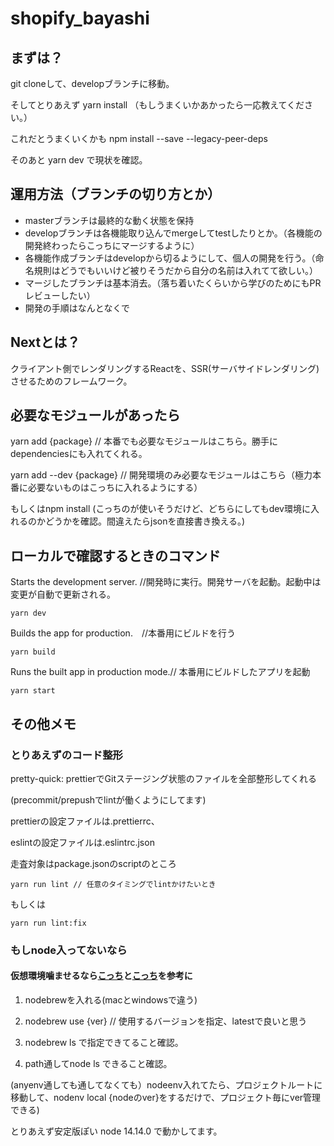 # shopify_bayashi

## まずは？
git cloneして、developブランチに移動。

そしてとりあえず
  yarn install
  （もしうまくいかあかったら一応教えてください。）
  
これだとうまくいくかも
  npm install --save --legacy-peer-deps 

そのあと
  yarn dev
で現状を確認。

## 運用方法（ブランチの切り方とか）
* masterブランチは最終的な動く状態を保持
* developブランチは各機能取り込んでmergeしてtestしたりとか。（各機能の開発終わったらこっちにマージするように）
* 各機能作成ブランチはdevelopから切るようにして、個人の開発を行う。（命名規則はどうでもいいけど被りそうだから自分の名前は入れてて欲しい。）
* マージしたブランチは基本消去。（落ち着いたくらいから学びのためにもPRレビューしたい）
* 開発の手順はなんとなくで

## Nextとは？
クライアント側でレンダリングするReactを、SSR(サーバサイドレンダリング)させるためのフレームワーク。

## 必要なモジュールがあったら
  yarn add {package} // 本番でも必要なモジュールはこちら。勝手にdependenciesにも入れてくれる。
  
  yarn add --dev {package} // 開発環境のみ必要なモジュールはこちら（極力本番に必要ないものはこっちに入れるようにする）
  
  もしくはnpm install (こっちのが使いそうだけど、どちらにしてもdev環境に入れるのかどうかを確認。間違えたらjsonを直接書き換える。)

## ローカルで確認するときのコマンド
  Starts the development server. //開発時に実行。開発サーバを起動。起動中は変更が自動で更新される。
    
    yarn dev
    
  Builds the app for production.　//本番用にビルドを行う
  
    yarn build

  Runs the built app in production mode.// 本番用にビルドしたアプリを起動
  
    yarn start

## その他メモ
### とりあえずのコード整形
  pretty-quick: prettierでGitステージング状態のファイルを全部整形してくれる
  
  (precommit/prepushでlintが働くようにしてます)
  
  prettierの設定ファイルは.prettierrc、
  
  eslintの設定ファイルは.eslintrc.json
  
  走査対象はpackage.jsonのscriptのところ

    yarn run lint // 任意のタイミングでlintかけたいとき
  
  もしくは
  
    yarn run lint:fix
  
### もしnode入ってないなら
  #### 仮想環境噛ませるなら[こっち](https://www.to-r.net/media/anyenv/)と[こっち](https://qiita.com/ttokdev/items/3547587b0494dd624901)を参考に
  1. nodebrewを入れる(macとwindowsで違う)
  
  1. nodebrew use {ver} // 使用するバージョンを指定、latestで良いと思う
  
  1. nodebrew ls で指定できてること確認。
  
  1. path通してnode ls できること確認。
  
  (anyenv通しても通してなくても）nodeenv入れてたら、プロジェクトルートに移動して、nodenv local {nodeのver}をするだけで、プロジェクト毎にver管理できる)
  
  とりあえず安定版ぽい node 14.14.0 で動かしてます。
